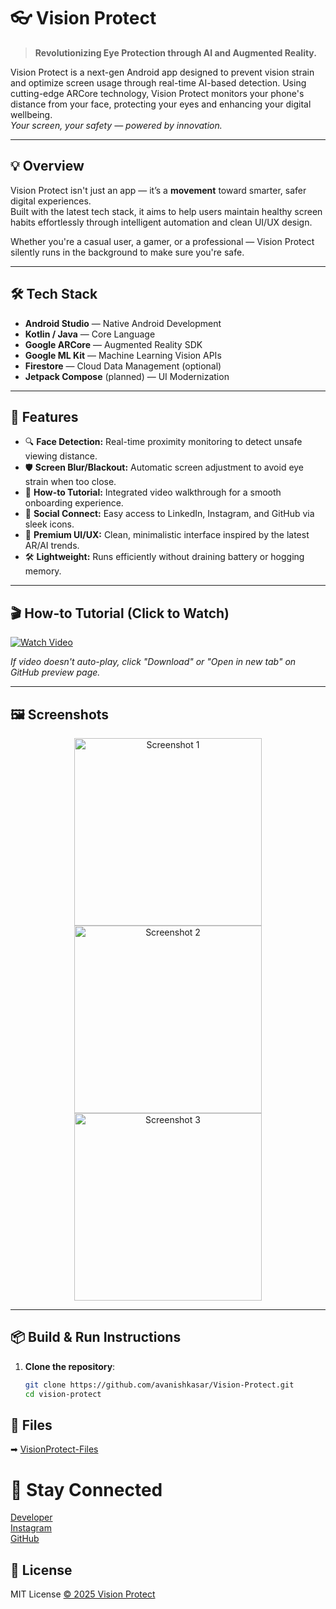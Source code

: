 # 👓 Vision Protect

> **Revolutionizing Eye Protection through AI and Augmented Reality.**

Vision Protect is a next-gen Android app designed to prevent vision strain and optimize screen usage through real-time AI-based detection. Using cutting-edge ARCore technology, Vision Protect monitors your phone's distance from your face, protecting your eyes and enhancing your digital wellbeing.  
_Your screen, your safety — powered by innovation._

---

## 💡 Overview

Vision Protect isn't just an app — it’s a **movement** toward smarter, safer digital experiences.  
Built with the latest tech stack, it aims to help users maintain healthy screen habits effortlessly through intelligent automation and clean UI/UX design.

Whether you're a casual user, a gamer, or a professional — Vision Protect silently runs in the background to make sure you're safe.

---

## 🛠 Tech Stack

- **Android Studio** — Native Android Development  
- **Kotlin / Java** — Core Language  
- **Google ARCore** — Augmented Reality SDK  
- **Google ML Kit** — Machine Learning Vision APIs  
- **Firestore** — Cloud Data Management (optional)  
- **Jetpack Compose** (planned) — UI Modernization  

---

## 🚀 Features

- 🔍 **Face Detection:** Real-time proximity monitoring to detect unsafe viewing distance.  
- 🛡 **Screen Blur/Blackout:** Automatic screen adjustment to avoid eye strain when too close.  
- 🎥 **How-to Tutorial:** Integrated video walkthrough for a smooth onboarding experience.  
- 🔗 **Social Connect:** Easy access to LinkedIn, Instagram, and GitHub via sleek icons.  
- 🎨 **Premium UI/UX:** Clean, minimalistic interface inspired by the latest AR/AI trends.  
- 🛠 **Lightweight:** Runs efficiently without draining battery or hogging memory.  

---

## 🎬 How-to Tutorial (Click to Watch)

[![Watch Video](https://img.youtube.com/vi/6H1oJErOH_g/maxresdefault.jpg)](https://github.com/avanishkasar/Vision-Protect/blob/Video-Tutorial/Demo/VisionProtect%20_Tutorial.mp4)

*If video doesn't auto-play, click "Download" or "Open in new tab" on GitHub preview page.*

---

## 🖼 Screenshots

<p align="center">
  <img src="https://github.com/avanishkasar/Vision-Protect/blob/Video-Tutorial/Demo/1st.jpg?raw=true" alt="Screenshot 1" width="300"/>
  <img src="https://github.com/avanishkasar/Vision-Protect/blob/Video-Tutorial/Demo/2nd.jpg?raw=true" alt="Screenshot 2" width="300"/>
  <img src="https://github.com/avanishkasar/Vision-Protect/blob/Video-Tutorial/Demo/3rd.jpg?raw=true" alt="Screenshot 3" width="300"/>
</p>

---

## 📦 Build & Run Instructions

1. **Clone the repository**:
   ```bash
   git clone https://github.com/avanishkasar/Vision-Protect.git
   cd vision-protect
## 📁 Files
➡ [VisionProtect-Files](https://github.com/avanishkasar/Vision-Protect/tree/VisionProtect-Files)

# 🚀 Stay Connected
[Developer](https://www.linkedin.com/in/avanish-k-a58104326) <br>
[Instagram](https://www.instagram.com/avanishkasar)<br>
[GitHub](https://github.com/avanishkasar)<br>

## 📄 License
MIT License
[© 2025 Vision Protect](https://github.com/avanishkasar/Vision-Protect/blob/VisionProtect-Files/Copyright%20(c)%202025%20Vision%20Protect.txt)
